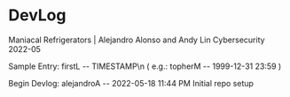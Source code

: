 # DevLog
Maniacal Refrigerators | Alejandro Alonso and Andy Lin
Cybersecurity
2022-05

Sample Entry: firstL -- TIMESTAMP\n ( e.g.: topherM -- 1999-12-31 23:59 )

Begin Devlog:
alejandroA -- 2022-05-18 11:44 PM
  Initial repo setup